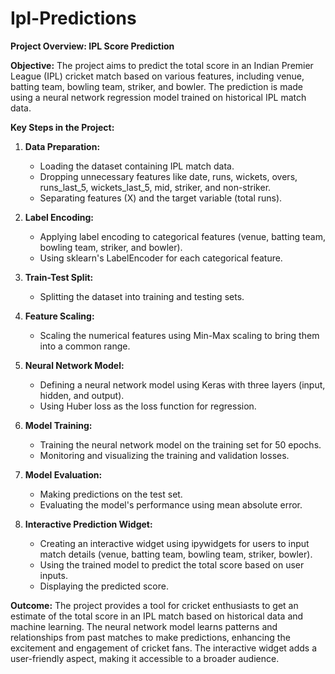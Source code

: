 # Ipl-Predictions

**Project Overview: IPL Score Prediction**

**Objective:**
The project aims to predict the total score in an Indian Premier League (IPL) cricket match based on various features, including venue, batting team, bowling team, striker, and bowler. The prediction is made using a neural network regression model trained on historical IPL match data.

**Key Steps in the Project:**

1. **Data Preparation:**
   - Loading the dataset containing IPL match data.
   - Dropping unnecessary features like date, runs, wickets, overs, runs_last_5, wickets_last_5, mid, striker, and non-striker.
   - Separating features (X) and the target variable (total runs).

2. **Label Encoding:**
   - Applying label encoding to categorical features (venue, batting team, bowling team, striker, and bowler).
   - Using sklearn's LabelEncoder for each categorical feature.

3. **Train-Test Split:**
   - Splitting the dataset into training and testing sets.

4. **Feature Scaling:**
   - Scaling the numerical features using Min-Max scaling to bring them into a common range.

5. **Neural Network Model:**
   - Defining a neural network model using Keras with three layers (input, hidden, and output).
   - Using Huber loss as the loss function for regression.

6. **Model Training:**
   - Training the neural network model on the training set for 50 epochs.
   - Monitoring and visualizing the training and validation losses.

7. **Model Evaluation:**
   - Making predictions on the test set.
   - Evaluating the model's performance using mean absolute error.

8. **Interactive Prediction Widget:**
   - Creating an interactive widget using ipywidgets for users to input match details (venue, batting team, bowling team, striker, bowler).
   - Using the trained model to predict the total score based on user inputs.
   - Displaying the predicted score.

**Outcome:**
The project provides a tool for cricket enthusiasts to get an estimate of the total score in an IPL match based on historical data and machine learning. The neural network model learns patterns and relationships from past matches to make predictions, enhancing the excitement and engagement of cricket fans. The interactive widget adds a user-friendly aspect, making it accessible to a broader audience.

